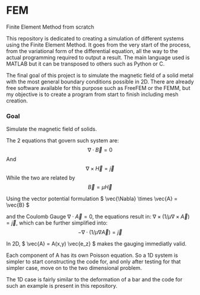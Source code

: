 # FEM
Finite Element Method from scratch

This repository is dedicated to creating a simulation of different systems using the Finite Element Method.
It goes from the very start of the process, from the variational form of the differential equation, all the way to the actual programming required to output a result. The main language used is MATLAB but it can be transposed to others such as Python or C.

The final goal of this project is to simulate the magnetic field of a solid metal with the most general boundary conditions possible in 2D. There are already free software available for this purpose such as FreeFEM or the FEMM, but my objective is to create a program from start to finish including mesh creation.

### Goal
Simulate the magnetic field of solids.

The 2 equations that govern such system are:
$$\nabla \cdot \vec{B} = 0$$
And
$$\nabla \times \vec{H} = \vec{j}$$
While the two are related by
$$ \vec{B} = \mu \vec{H} $$

Using the vector potential formulation $ \vec{\Nabla} \times \vec{A} = \vec{B} $

and the Coulomb Gauge $\nabla \cdot \vec{A} = 0$, the equations result in: $\nabla \times ( 1/\mu \nabla \times \vec{A} ) = \vec{j}$, which can be further simplified into:
$$-\nabla \cdot (1/\mu \nabla \vec{A}) = \vec{j}$$

In 2D, $ \vec{A} = A(x,y) \vec{e_z} $ makes the gauging immediatly valid.

Each component of A has its own Poisson equation. So a 1D system is simpler to start constructing the code for, and only after testing for that simpler case, move on to the two dimensional problem.

The 1D case is fairly similar to the deformation of a bar and the code for such an example is present in this repository.
